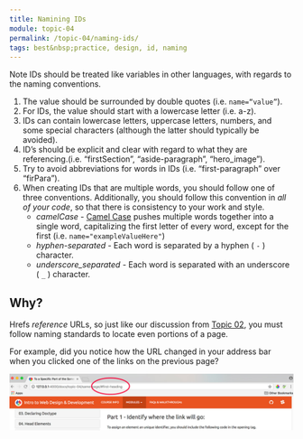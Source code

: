 ```yaml
---
title: Namining IDs
module: topic-04
permalink: /topic-04/naming-ids/
tags: best&nbsp;practice, design, id, naming
---
```


<div class="divider-heading"></div>

<span class="label label-info">Note</span> IDs should be treated like variables in other languages, with regards to the naming conventions.

1. The value should be surrounded by double quotes (i.e. `name=“value”`).
2. For IDs, the value should start with a lowercase letter (i.e. a-z).
3. IDs can contain lowercase letters, uppercase letters, numbers, and some special characters (although the latter should typically be avoided).
4. ID’s should be explicit and clear with regard to what they are referencing.(i.e. “firstSection”, “aside-paragraph”, “hero\_image”).
5. Try to avoid abbreviations for words in IDs (i.e. “first-paragraph” over “firPara”).
6. When creating IDs that are multiple words, you should follow one of three conventions. Additionally, you should follow this convention in _all of your code_, so that there is consistency to your work and style.
	-  _camelCase_ - [Camel Case](https://en.wikipedia.org/wiki/Camel_case) pushes multiple words together into a single word, capitalizing the first letter of every word, except for the first (i.e. `name="exampleValueHere"`)
	- _hyphen-separated_ - Each word is separated by a hyphen ( `-` ) character.
	- _underscore\_separated_ - Each word is separated with an underscore ( `_` ) character.


## Why?

Hrefs _reference_ URLs, so just like our discussion from <a href="../../topic-02/naming-practices/" target="_blank">Topic 02</a>, you must follow naming standards to locate even portions of a page.

For example, did you notice how the URL changed in your address bar when you clicked one of the links on the previous page?

![Image of address bar changes](../img/href-id-url-change.jpg)
